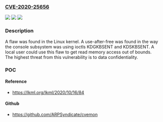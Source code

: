 ### [CVE-2020-25656](https://cve.mitre.org/cgi-bin/cvename.cgi?name=CVE-2020-25656)
![](https://img.shields.io/static/v1?label=Product&message=kernel&color=blue)
![](https://img.shields.io/static/v1?label=Version&message=n%2Fa&color=blue)
![](https://img.shields.io/static/v1?label=Vulnerability&message=CWE-416&color=brighgreen)

### Description

A flaw was found in the Linux kernel. A use-after-free was found in the way the console subsystem was using ioctls KDGKBSENT and KDSKBSENT. A local user could use this flaw to get read memory access out of bounds. The highest threat from this vulnerability is to data confidentiality.

### POC

#### Reference
- https://lkml.org/lkml/2020/10/16/84

#### Github
- https://github.com/ARPSyndicate/cvemon

